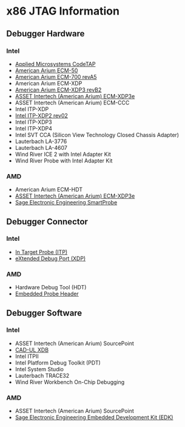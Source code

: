 # x86 JTAG Information

## Debugger Hardware
### Intel
* [Applied Microsystems CodeTAP](https://github.com/Necrosys/x86-JTAG-Information/blob/master/CodeTAP/CodeTAP.md)
* [American Arium ECM-50](https://github.com/Necrosys/x86-JTAG-Information/blob/master/ECM-50/ECM-50.md)
* [American Arium ECM-700 revA5](https://github.com/Necrosys/x86-JTAG-Information/blob/master/ECM-700/ECM-700_revA5.md)
* American Arium ECM-XDP
* [American Arium ECM-XDP3 revB2](https://github.com/Necrosys/x86-JTAG-Information/blob/master/ECM-XDP3/ECM-XDP3_revB2.md)
* [ASSET Intertech (American Arium) ECM-XDP3e](https://github.com/Necrosys/x86-JTAG-Information/blob/master/ECM-XDP3e/ECM-XDP3e.md)
* ASSET Intertech (American Arium) ECM-CCC
* Intel ITP-XDP
* [Intel ITP-XDP2 rev02](https://github.com/Necrosys/x86-JTAG-Information/blob/master/ITP-XDP2/ITP-XDP2_rev02.md)
* Intel ITP-XDP3
* Intel ITP-XDP4
* Intel SVT CCA (Silicon View Technology Closed Chassis Adapter)
* Lauterbach LA-3776
* Lauterbach LA-4607
* Wind River ICE 2 with Intel Adapter Kit
* Wind River Probe with Intel Adapter Kit

### AMD
* American Arium ECM-HDT
* [ASSET Intertech (American Arium) ECM-XDP3e](https://github.com/Necrosys/x86-JTAG-Information/blob/master/ECM-XDP3e/ECM-XDP3e.md)
* [Sage Electronic Engineering SmartProbe](https://github.com/Necrosys/x86-JTAG-Information/blob/master/SmartProbe/SmartProbe.md)

## Debugger Connector
### Intel
* [In Target Probe (ITP)](https://github.com/Necrosys/x86-JTAG-Information/blob/master/Connectors/ITP.jpg)
* [eXtended Debug Port (XDP)](https://github.com/Necrosys/x86-JTAG-Information/blob/master/Connectors/XDP.jpg)

### AMD
* Hardware Debug Tool (HDT)
* [Embedded Probe Header](https://github.com/Necrosys/x86-JTAG-Information/blob/master/Connectors/EmbeddedProbeHeader.jpg)

## Debugger Software
### Intel
* ASSET Intertech (American Arium) SourcePoint
* [CAD-UL XDB](https://github.com/Necrosys/x86-JTAG-Information/tree/master/Software/CAD-UL%20XDB)
* Intel ITPII
* Intel Platform Debug Toolkit (PDT)
* Intel System Studio
* Lauterbach TRACE32
* Wind River Workbench On-Chip Debugging 

### AMD
* ASSET Intertech (American Arium) SourcePoint
* [Sage Electronic Engineering Embedded Development Kit (EDK)](https://github.com/Necrosys/x86-JTAG-Information/tree/master/Software/Sage%20EDK)
